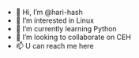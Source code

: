 - 👋 Hi, I’m @hari-hash
- 👀 I’m interested in Linux
- 🌱 I’m currently learning Python
- 💞️ I’m looking to collaborate on CEH
- 📫 U can reach me here

<!---
hari-hash/hari-hash is a ✨ special ✨ repository because its `README.md` (this file) appears on your GitHub profile.
You can click the Preview link to take a look at your changes.
--->
